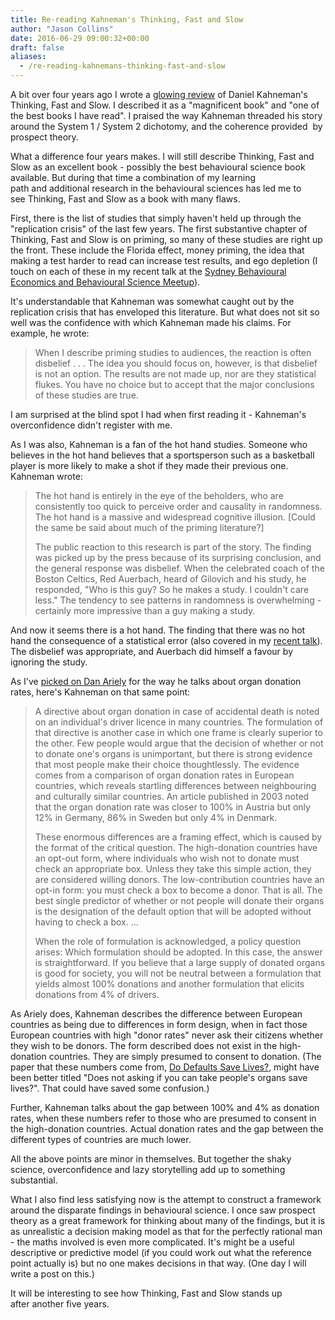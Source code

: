 ```yaml
---
title: Re-reading Kahneman's Thinking, Fast and Slow
author: "Jason Collins"
date: 2016-06-29 09:00:32+00:00
draft: false
aliases:
  - /re-reading-kahnemans-thinking-fast-and-slow
---
```


A bit over four years ago I wrote a [glowing review](https://www.jasoncollins.blog/kahnemans-thinking-fast-and-slow/) of Daniel Kahneman's Thinking, Fast and Slow. I described it as a "magnificent book" and "one of the best books I have read". I praised the way Kahneman threaded his story around the System 1 / System 2 dichotomy, and the coherence provided  by prospect theory.

What a difference four years makes. I will still describe Thinking, Fast and Slow as an excellent book - possibly the best behavioural science book available. But during that time a combination of my learning path and additional research in the behavioural sciences has led me to see Thinking, Fast and Slow as a book with many flaws.

First, there is the list of studies that simply haven't held up through the "replication crisis" of the last few years. The first substantive chapter of Thinking, Fast and Slow is on priming, so many of these studies are right up the front. These include the Florida effect, money priming, the idea that making a test harder to read can increase test results, and ego depletion (I touch on each of these in my recent talk at the [Sydney Behavioural Economics and Behavioural Science Meetup](https://www.jasoncollins.blog/bad-behavioural-science-failures-bias-and-fairy-tales/)).

It's understandable that Kahneman was somewhat caught out by the replication crisis that has enveloped this literature. But what does not sit so well was the confidence with which Kahneman made his claims. For example, he wrote:

>When I describe priming studies to audiences, the reaction is often disbelief . . . The idea you should focus on, however, is that disbelief is not an option. The results are not made up, nor are they statistical flukes. You have no choice but to accept that the major conclusions of these studies are true.

I am surprised at the blind spot I had when first reading it - Kahneman's overconfidence didn't register with me.

As I was also, Kahneman is a fan of the hot hand studies. Someone who believes in the hot hand believes that a sportsperson such as a basketball player is more likely to make a shot if they made their previous one. Kahneman wrote:

>The hot hand is entirely in the eye of the beholders, who are consistently too quick to perceive order and causality in randomness. The hot hand is a massive and widespread cognitive illusion. [Could the same be said about much of the priming literature?]
>
>The public reaction to this research is part of the story. The finding was picked up by the press because of its surprising conclusion, and the general response was disbelief. When the celebrated coach of the Boston Celtics, Red Auerbach, heard of Gilovich and his study, he responded, "Who is this guy? So he makes a study. I couldn't care less." The tendency to see patterns in randomness is overwhelming - certainly more impressive than a guy making a study.

And now it seems there is a hot hand. The finding that there was no hot hand the consequence of a statistical error (also covered in my [recent talk](https://www.jasoncollins.blog/bad-behavioural-science-failures-bias-and-fairy-tales/)). The disbelief was appropriate, and Auerbach did himself a favour by ignoring the study.

As I've [picked on Dan Ariely](https://www.jasoncollins.blog/charts-that-dont-seem-quite-right-organ-donation-edition/) for the way he talks about organ donation rates, here's Kahneman on that same point:

>A directive about organ donation in case of accidental death is noted on an individual's driver licence in many countries. The formulation of that directive is another case in which one frame is clearly superior to the other. Few people would argue that the decision of whether or not to donate one's organs is unimportant, but there is strong evidence that most people make their choice thoughtlessly. The evidence comes from a comparison of organ donation rates in European countries, which reveals startling differences between neighbouring and culturally similar countries. An article published in 2003 noted that the organ donation rate was closer to 100% in Austria but only 12% in Germany, 86% in Sweden but only 4% in Denmark.
>
>These enormous differences are a framing effect, which is caused by the format of the critical question. The high-donation countries have an opt-out form, where individuals who wish not to donate must check an appropriate box. Unless they take this simple action, they are considered willing donors. The low-contribution countries have an opt-in form: you must check a box to become a donor. That is all. The best single predictor of whether or not people will donate their organs is the designation of the default option that will be adopted without having to check a box. ...
>  
>When the role of formulation is acknowledged, a policy question arises: Which formulation should be adopted. In this case, the answer is straightforward. If you believe that a large supply of donated organs is good for society, you will not be neutral between a formulation that yields almost 100% donations and another formulation that elicits donations from 4% of drivers.

As Ariely does, Kahneman describes the difference between European countries as being due to differences in form design, when in fact those European countries with high "donor rates" never ask their citizens whether they wish to be donors. The form described does not exist in the high-donation countries. They are simply presumed to consent to donation. (The paper that these numbers come from, [Do Defaults Save Lives?](http://science.sciencemag.org/content/302/5649/1338), might have been better titled "Does not asking if you can take people's organs save lives?". That could have saved some confusion.)

Further, Kahneman talks about the gap between 100% and 4% as donation rates, when these numbers refer to those who are presumed to consent in the high-donation countries. Actual donation rates and the gap between the different types of countries are much lower.

All the above points are minor in themselves. But together the shaky science, overconfidence and lazy storytelling add up to something substantial.

What I also find less satisfying now is the attempt to construct a framework around the disparate findings in behavioural science. I once saw prospect theory as a great framework for thinking about many of the findings, but it is as unrealistic a decision making model as that for the perfectly rational man - the maths involved is even more complicated. It's might be a useful descriptive or predictive model (if you could work out what the reference point actually is) but no one makes decisions in that way. (One day I will write a post on this.)

It will be interesting to see how Thinking, Fast and Slow stands up after another five years.
